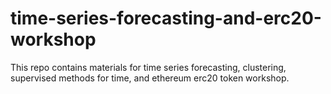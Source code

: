 # time-series-forecasting-and-erc20-workshop
This repo contains materials for time series forecasting, clustering, supervised methods for time, and ethereum erc20 token workshop. 
